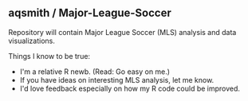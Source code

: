 ## aqsmith / Major-League-Soccer

Repository will contain Major League Soccer (MLS) analysis and data visualizations.

Things I know to be true:
* I'm a relative R newb. (Read: Go easy on me.)
* If you have ideas on interesting MLS analysis, let me know.
* I'd love feedback especially on how my R code could be improved.
 